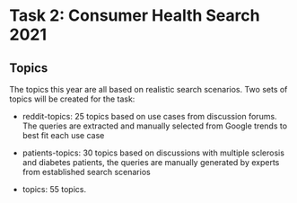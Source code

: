# Task 2: Consumer Health Search 2021

## Topics 

The topics this year are all based on realistic search scenarios. Two sets of topics will be created for the task:

- reddit-topics: 25 topics based on use cases from discussion forums. The queries are extracted and manually selected from Google trends to best fit each use case

- patients-topics: 30 topics based on discussions with multiple sclerosis and diabetes patients, the queries are manually generated by experts from established search scenarios

- topics: 55 topics. 
